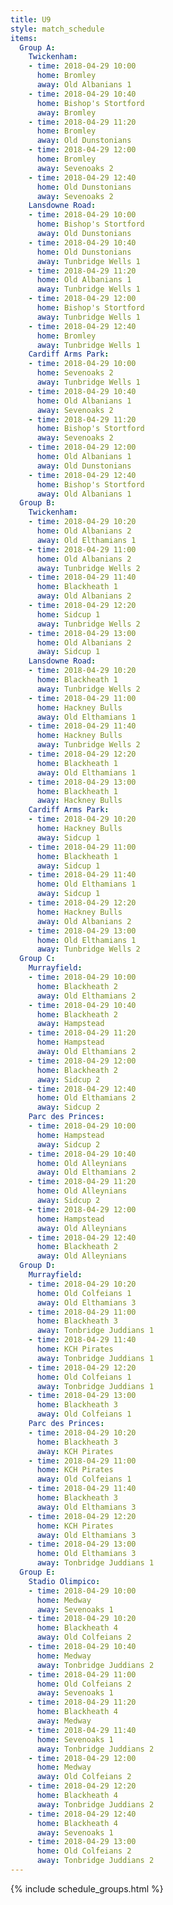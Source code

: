 ```yaml
---
title: U9
style: match_schedule
items:
  Group A:
    Twickenham:
    - time: 2018-04-29 10:00
      home: Bromley
      away: Old Albanians 1
    - time: 2018-04-29 10:40
      home: Bishop's Stortford
      away: Bromley
    - time: 2018-04-29 11:20
      home: Bromley
      away: Old Dunstonians
    - time: 2018-04-29 12:00
      home: Bromley
      away: Sevenoaks 2
    - time: 2018-04-29 12:40
      home: Old Dunstonians
      away: Sevenoaks 2
    Lansdowne Road:
    - time: 2018-04-29 10:00
      home: Bishop's Stortford
      away: Old Dunstonians
    - time: 2018-04-29 10:40
      home: Old Dunstonians
      away: Tunbridge Wells 1
    - time: 2018-04-29 11:20
      home: Old Albanians 1
      away: Tunbridge Wells 1
    - time: 2018-04-29 12:00
      home: Bishop's Stortford
      away: Tunbridge Wells 1
    - time: 2018-04-29 12:40
      home: Bromley
      away: Tunbridge Wells 1
    Cardiff Arms Park:
    - time: 2018-04-29 10:00
      home: Sevenoaks 2
      away: Tunbridge Wells 1
    - time: 2018-04-29 10:40
      home: Old Albanians 1
      away: Sevenoaks 2
    - time: 2018-04-29 11:20
      home: Bishop's Stortford
      away: Sevenoaks 2
    - time: 2018-04-29 12:00
      home: Old Albanians 1
      away: Old Dunstonians
    - time: 2018-04-29 12:40
      home: Bishop's Stortford
      away: Old Albanians 1
  Group B:
    Twickenham:
    - time: 2018-04-29 10:20
      home: Old Albanians 2
      away: Old Elthamians 1
    - time: 2018-04-29 11:00
      home: Old Albanians 2
      away: Tunbridge Wells 2
    - time: 2018-04-29 11:40
      home: Blackheath 1
      away: Old Albanians 2
    - time: 2018-04-29 12:20
      home: Sidcup 1
      away: Tunbridge Wells 2
    - time: 2018-04-29 13:00
      home: Old Albanians 2
      away: Sidcup 1
    Lansdowne Road:
    - time: 2018-04-29 10:20
      home: Blackheath 1
      away: Tunbridge Wells 2
    - time: 2018-04-29 11:00
      home: Hackney Bulls
      away: Old Elthamians 1
    - time: 2018-04-29 11:40
      home: Hackney Bulls
      away: Tunbridge Wells 2
    - time: 2018-04-29 12:20
      home: Blackheath 1
      away: Old Elthamians 1
    - time: 2018-04-29 13:00
      home: Blackheath 1
      away: Hackney Bulls
    Cardiff Arms Park:
    - time: 2018-04-29 10:20
      home: Hackney Bulls
      away: Sidcup 1
    - time: 2018-04-29 11:00
      home: Blackheath 1
      away: Sidcup 1
    - time: 2018-04-29 11:40
      home: Old Elthamians 1
      away: Sidcup 1
    - time: 2018-04-29 12:20
      home: Hackney Bulls
      away: Old Albanians 2
    - time: 2018-04-29 13:00
      home: Old Elthamians 1
      away: Tunbridge Wells 2
  Group C:
    Murrayfield:
    - time: 2018-04-29 10:00
      home: Blackheath 2
      away: Old Elthamians 2
    - time: 2018-04-29 10:40
      home: Blackheath 2
      away: Hampstead
    - time: 2018-04-29 11:20
      home: Hampstead
      away: Old Elthamians 2
    - time: 2018-04-29 12:00
      home: Blackheath 2
      away: Sidcup 2
    - time: 2018-04-29 12:40
      home: Old Elthamians 2
      away: Sidcup 2
    Parc des Princes:
    - time: 2018-04-29 10:00
      home: Hampstead
      away: Sidcup 2
    - time: 2018-04-29 10:40
      home: Old Alleynians
      away: Old Elthamians 2
    - time: 2018-04-29 11:20
      home: Old Alleynians
      away: Sidcup 2
    - time: 2018-04-29 12:00
      home: Hampstead
      away: Old Alleynians
    - time: 2018-04-29 12:40
      home: Blackheath 2
      away: Old Alleynians
  Group D:
    Murrayfield:
    - time: 2018-04-29 10:20
      home: Old Colfeians 1
      away: Old Elthamians 3
    - time: 2018-04-29 11:00
      home: Blackheath 3
      away: Tonbridge Juddians 1
    - time: 2018-04-29 11:40
      home: KCH Pirates
      away: Tonbridge Juddians 1
    - time: 2018-04-29 12:20
      home: Old Colfeians 1
      away: Tonbridge Juddians 1
    - time: 2018-04-29 13:00
      home: Blackheath 3
      away: Old Colfeians 1
    Parc des Princes:
    - time: 2018-04-29 10:20
      home: Blackheath 3
      away: KCH Pirates
    - time: 2018-04-29 11:00
      home: KCH Pirates
      away: Old Colfeians 1
    - time: 2018-04-29 11:40
      home: Blackheath 3
      away: Old Elthamians 3
    - time: 2018-04-29 12:20
      home: KCH Pirates
      away: Old Elthamians 3
    - time: 2018-04-29 13:00
      home: Old Elthamians 3
      away: Tonbridge Juddians 1
  Group E:
    Stadio Olimpico:
    - time: 2018-04-29 10:00
      home: Medway
      away: Sevenoaks 1
    - time: 2018-04-29 10:20
      home: Blackheath 4
      away: Old Colfeians 2
    - time: 2018-04-29 10:40
      home: Medway
      away: Tonbridge Juddians 2
    - time: 2018-04-29 11:00
      home: Old Colfeians 2
      away: Sevenoaks 1
    - time: 2018-04-29 11:20
      home: Blackheath 4
      away: Medway
    - time: 2018-04-29 11:40
      home: Sevenoaks 1
      away: Tonbridge Juddians 2
    - time: 2018-04-29 12:00
      home: Medway
      away: Old Colfeians 2
    - time: 2018-04-29 12:20
      home: Blackheath 4
      away: Tonbridge Juddians 2
    - time: 2018-04-29 12:40
      home: Blackheath 4
      away: Sevenoaks 1
    - time: 2018-04-29 13:00
      home: Old Colfeians 2
      away: Tonbridge Juddians 2
---
```


{% include schedule_groups.html %}
